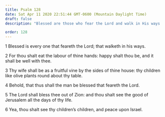 ```yaml
---
title: Psalm 128
date: Sat Apr 11 2020 22:51:44 GMT-0600 (Mountain Daylight Time)
draft: false
description: "Blessed are those who fear the Lord and walk in His ways."

order: 128
---
```

    
1 Blessed is every one that feareth the Lord; that walketh in his ways.

2 For thou shalt eat the labour of thine hands: happy shalt thou be, and it shall be well with thee.

3 Thy wife shall be as a fruitful vine by the sides of thine house: thy children like olive plants round about thy table.

4 Behold, that thus shall the man be blessed that feareth the Lord.

5 The Lord shall bless thee out of Zion: and thou shalt see the good of Jerusalem all the days of thy life.

6 Yea, thou shalt see thy children’s children, and peace upon Israel.
